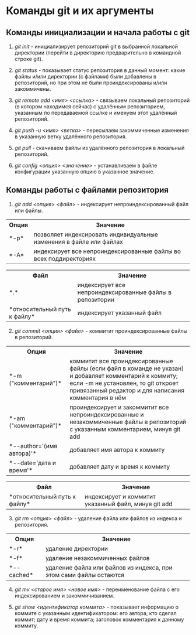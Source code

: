 # Команды git и их аргументы

## Команды инициализации и начала работы с git

1. *git init* - инициализирует репозиторий git в выбранной локальной директории (перейти в директорию предварительно в командной строке git).

2. *git status* - показывает статус репозитория в данный момент: какие файлы и/или директории (с файлами) были добавлены в репозиторий, но при этом не были проиндексированы и/или закоммичены.

3. *git remote add <имя> <ссылка>* - связываем локальный репозиторий (в котором находимся сейчас) с удалённым репозиторием, указанным по передаваемой ссылке и именуем этот удалённый репозиторий.

4. *git push -u <имя> <ветка>* - пересылаем закоммиченные изменения в указанную ветку удалённого репозитория.

5. *git pull* - скачиваем файлы из удалённого репозитория в локальный репозиторий.

6. *git config <опция> <значение>* - устанавливаем в файле конфигурации указанную опцию в указанное значение.

## Команды работы с файлами репозитория

1. *git add <опция> <файл>* - индексирует непроиндексированный файл или файлы.

<table>
	<tr>
		<th>Опция</th>
		<th>Значение</th>
	</tr>
	<tr>
		<td>*-p*</td>
		<td>позволяет индексировать индивидуальные изменения в файле или файлах</td>
	</tr>
	<tr>
		<td>*-A*</td>
		<td>индексирует все непроиндексированные файлы во всех поддиректориях</td>
	</tr>
</table>

<table>
	<tr>
		<th>Файл</th>
		<th>Значение</th>
	</tr>
	<tr>
		<td>*.*</td>
		<td>индексирует все непроиндексированные файлы в репозитории</td>
	</tr>
	<tr>
		<td>*относительный путь к файлу*</td>
		<td>индексирует указанный файл</td>
	</tr>
</table>

2. *git commit <опция> <файл>* - коммитит проиндексированные файлы в репозиторий.

<table>
	<tr>
		<th>Опция</th>
		<th>Значение</th>
	</tr>
	<tr>
		<td>*-m ("комментарий")*</td>
		<td>коммитит все проиндексированные файлы (если файл в команде не указан) и добавляет комментарий к коммиту; если -m не установлен, то git откроет привязанный редактор и для написания комментария в нём</td>
	</tr>
	<tr>
		<td>*-am ("комментарий")*</td>
		<td>проиндексирует и закоммитит все непроиндексированные и незакоммиченные файлы в репозиторий с указанным комментарием, минуя git add</td>
	</tr>
	<tr>
		<td>*--author='(имя автора)'*</td>
		<td>добавляет имя автора к коммиту</td>
	</tr>
	<tr>
		<td>*--date='дата и время'*</td>
		<td>добавляет дату и время к коммиту</td>
	</tr>
</table>

<table>
	<tr>
		<th>Файл</th>
		<th>Значение</th>
	</tr>
	<tr>
		<td>*относительный путь к файлу*</td>
		<td>индексирует и коммитит указанный файл, минуя git add </td>
	</tr>
</table>

3. *git rm <опция> <файл>* - удаление файла или файлов из индекса и репозитория.

<table>
	<tr>
		<th>Опция</th>
		<th>Значение</th>
	</tr>
	<tr>
		<td>*-r*</td>
		<td>удаление директории</td>
	</tr>
	<tr>
		<td>*-f*</td>
		<td>удаление незакоммиченных файлов</td>
	</tr>
	<tr>
		<td>*--cached*</td>
		<td>удаление файла или файлов из индекса, при этом сами файлы остаются</td>
	</tr>
</table>

4. *git mv <старое имя> <новое имя>* - переименование файла с его индексированием и закоммичиванием.

5. *git show <идентификатор коммита>* - показывает информацию о коммите с указанным идентификатором: его автора; кто сделал коммит; дату и время коммита; заголовок комментария к данному коммиту.
